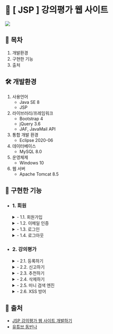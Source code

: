 # 📝 [ JSP ] 강의평가 웹 사이트
<img src="https://user-images.githubusercontent.com/92259017/146367274-746bc3c6-821a-4313-b1b7-f59d0e7ea837.png"/>

## 🔎 목차
1. 개발환경
2. 구현한 기능
3. 출처

## 🛠 개발환경
1. 사용언어
    - Java SE 8
    - JSP
2. 라이브러리/프레임워크
    - Bootstrap 4
    - jQuery 3.6
    - JAF, JavaMail API
3. 통합 개발 환경
    - Eclipse 2020-06
4. 데이터베이스
    - MySQL 8.0
5. 운영체제
    - Windows 10
6. 웹 서버
    - Apache Tomcat 8.5

## 🎨 구현한 기능
- ### 1. 회원
    <details>
    <summary>- 1.1. 회원가입</summary>
    <br>
    <img src="https://user-images.githubusercontent.com/92259017/146366726-0dbb9812-72aa-45fc-b41f-6cc5c7f45762.png" width="75%" height="75%"/>
    </details>
    <details>
    <summary>- 1.2. 이메일 인증</summary>
    <br>
    <img src="https://user-images.githubusercontent.com/92259017/146366832-5dc7e55e-0d94-463e-b859-af9c157b716b.png" width="75%" height="75%"/>     <img src="https://user-images.githubusercontent.com/92259017/146366989-ebb702d6-3ed0-4f26-8130-66963e9ab61f.png" width="75%" height="75%"/>
    </details>
    <details>
    <summary>- 1.3. 로그인</summary>
    <br>
    <img src="https://user-images.githubusercontent.com/92259017/146375271-e0b54588-b1ce-4f83-8946-5d3f0de4e050.png" width="75%" height="75%"/>
    </details>
    <details>
    <summary>- 1.4. 로그아웃</summary>
    <br>
    <img src="https://user-images.githubusercontent.com/92259017/146373534-c5f16d49-af4e-40b7-ba5f-c4b543224c6a.png" width="75%" height="75%"/>
    <img src="https://user-images.githubusercontent.com/92259017/146375560-60b72152-0c5a-436f-9272-944d1e6a2058.png" width="75%" height="75%"/>
    </details>

- ### 2. 강의평가
    <details>
    <summary>- 2.1. 등록하기</summary>
    <br>
    <img src="https://user-images.githubusercontent.com/92259017/146367508-fe8bd255-aab8-40be-ac0d-9419d2cdb092.png" width="75%" height="75%"/>
    </details>
    <details>
    <summary>- 2.2. 신고하기</summary>
    <br>
    <img src="https://user-images.githubusercontent.com/92259017/146367601-a2348377-3e82-4550-b46e-139f9b1785e9.png" width="75%" height="75%"/>     <img src="https://user-images.githubusercontent.com/92259017/146376920-396a01a3-1489-45ab-aacf-4b7fa3fc2149.png" width="75%" height="75%"/>
    </details>
    <details>
    <summary>- 2.3. 추천하기</summary>
    <br>
    <img src="https://user-images.githubusercontent.com/92259017/146373287-7c6b13f9-1559-4377-b4b0-6ab3a81885ca.png" width="75%" height="75%"/>
    <img src="https://user-images.githubusercontent.com/92259017/146375117-c0f55fa1-0f06-493c-80d7-2c6fe260ebb1.png" width="75%" height="75%"/>
    </details>
    <details>
    <summary>- 2.4. 삭제하기</summary>
    <br>
    <img src="https://user-images.githubusercontent.com/92259017/146373422-258761eb-035c-416e-9395-59ce97255d3e.png" width="75%" height="75%"/>
    <img src="https://user-images.githubusercontent.com/92259017/146375042-aa96c61a-63ea-498e-a538-b7727ff0aaba.png" width="75%" height="75%"/>
    </details>
    <details>
    <summary>- 2.5. 미니 검색 엔진</summary>
    <br>
    <img src="https://user-images.githubusercontent.com/92259017/146367994-6e5e5d64-b7c7-4d2e-a9c6-1ce3f568a210.png" width="75%" height="75%"/>
    </details>
    <details>
    <summary>- 2.6. XSS 방어</summary>
    <br>
    <img src="https://user-images.githubusercontent.com/92259017/146368225-f7605986-ccb8-4da0-930a-ac4335323f9e.png" width="75%" height="75%"/>
    <img src="https://user-images.githubusercontent.com/92259017/146368276-4f17de42-6925-4df1-a6f0-808f47c45584.png" width="75%" height="75%"/>
    </details>

## 🔗 출처
- [JSP 강의평가 웹 사이트 개발하기](https://inf.run/Td8i)
- [유튜브 동빈나](https://youtu.be/hke9FKluXow)
